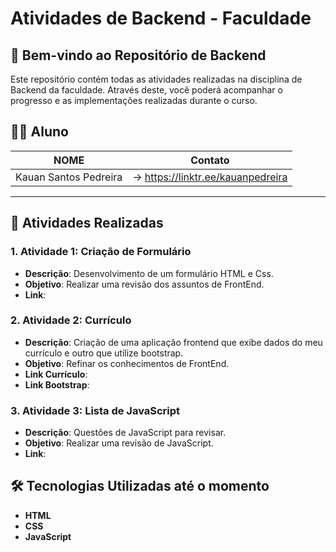 # Atividades de Backend - Faculdade

## 🚀 Bem-vindo ao Repositório de Backend

Este repositório contém todas as atividades realizadas na disciplina de Backend da faculdade. Através deste, você poderá acompanhar o progresso e as implementações realizadas durante o curso.

## 👨‍🎓 Aluno

NOME                               |Contato
-----------------------------------|----------------------------------------
Kauan Santos Pedreira              |-> https://linktr.ee/kauanpedreira
----------------------------------------------------------------------------

## 📝 Atividades Realizadas

### 1. **Atividade 1: Criação de Formulário**
   - **Descrição**: Desenvolvimento de um formulário HTML e Css.
   - **Objetivo**: Realizar uma revisão dos assuntos de FrontEnd.
   - **Link**:

### 2. **Atividade 2: Currículo**
   - **Descrição**: Criação de uma aplicação frontend que exibe dados do meu currículo e outro que utilize bootstrap.
   - **Objetivo**: Refinar os conhecimentos de FrontEnd.
   - **Link Currículo**: 
   - **Link Bootstrap**: 
### 3. **Atividade 3: Lista de JavaScript**
   - **Descrição**: Questões de JavaScript para revisar.
   - **Objetivo**: Realizar uma revisão de JavaScript.
   - **Link**:


## 🛠 Tecnologias Utilizadas até o momento

- **HTML**
- **CSS**
- **JavaScript**


